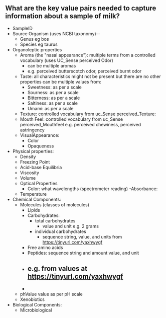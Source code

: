 ## What are the key value pairs needed to capture information about a sample of milk?

- SampleID
- Source Organism (uses NCBI taxonomy)-- 
    - Genus eg bos
    - Species eg taurus
- Organoleptic properties
    - Aroma (the "nasal appearance"): multiple terms from a controlled vocabulary (uses UC_Sense perceived Odor) 
        - can be multiple aromas
        - e.g. perceived butterscotch odor, perceived burnt odor
    - Taste: all characteristics might not be present but there are no other properties can be multiple values from:
        - Sweetness: as per a scale
        - Sourness: as per a scale
        - Bitterness: as per a scale
        - Saltiness: as per a scale
        - Umami: as per a scale
    - Texture: controlled vocabulary from uc_Sense perceived_Texture:  
    - Mouth Feel: controlled vocabulary from uc_Sense perceived_Mouthfeel e.g. perceived chewiness, perceived astringency
    - VisualAppearance:
        - Color
        - Opaqueness
- Physical properties:
    - Density
    - Freezing Point
    - Acid-base Equilibria
    - Viscosity
    - Volume
    - Optical Properties
        - Color: what wavelengths (spectrometer reading)
        -Absorbance:
    - Temperature
- Chemical Components:
    - Molecules (classes of molecules)
        - Lipids 
        - Carbohydrates:
            - total carbohydrates 
                - value and unit e.g. 2 grams
            - individual carbohydrates 
                - sequence string, value, and units from https://tinyurl.com/yaxhwygf
        - Free amino acids
        - Peptides: sequence string and amount value, and unit 
        - e.g. from values at https://tinyurl.com/yaxhwygf
            - 
        - 
    - phValue value as per pH scale
    - Xenobiotics
- Biological Components:
    - Microbiological
